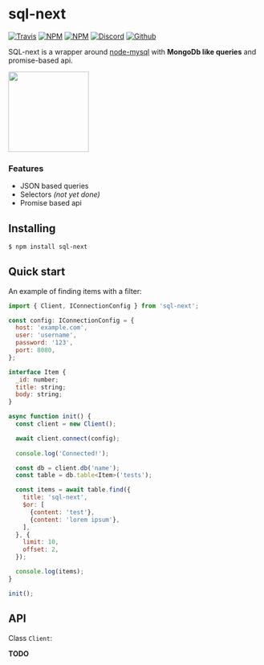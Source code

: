 # sql-next

[![Travis](https://img.shields.io/travis/xnerhu/sql-next.svg?style=flat-square)](https://travis-ci.org/xnerhu/sql-next.svg)
[![NPM](https://img.shields.io/npm/v/sql-next.svg?style=flat-square)](https://www.npmjs.com/package/sql-next)
[![NPM](https://img.shields.io/npm/dm/sql-next?style=flat-square)](https://www.npmjs.com/package/sql-next)
[![Discord](https://discordapp.com/api/guilds/307605794680209409/widget.png?style=shield)](https://discord.gg/P7Vn4VX)
[![Github](https://img.shields.io/github/followers/xnerhu.svg?style=social&label=Follow)](https://github.com/xnerhu)

</div>

SQL-next is a wrapper around [node-mysql](https://github.com/mysqljs/mysql) with __MongoDb like queries__ and promise-based api.

<a href="https://www.patreon.com/bePatron?u=21429620">
  <img src="https://c5.patreon.com/external/logo/become_a_patron_button@2x.png" width="160">
</a>

### Features
- JSON based queries
- Selectors _(not yet done)_
- Promise based api

## Installing

```bash
$ npm install sql-next
```

## Quick start

An example of finding items with a filter:

```js
import { Client, IConnectionConfig } from 'sql-next';

const config: IConnectionConfig = {
  host: 'example.com',
  user: 'username',
  password: '123',
  port: 8080,
};

interface Item {
  _id: number;
  title: string;
  body: string;
}

async function init() {
  const client = new Client();

  await client.connect(config);
  
  console.log('Connected!');

  const db = client.db('name');
  const table = db.table<Item>('tests');

  const items = await table.find({
    title: 'sql-next',
    $or: [
      {content: 'test'},
      {content: 'lorem ipsum'},
    ],
  }, {
    limit: 10,
    offset: 2,
  });

  console.log(items);
}

init();
```

## API

Class `Client`:

__TODO__
